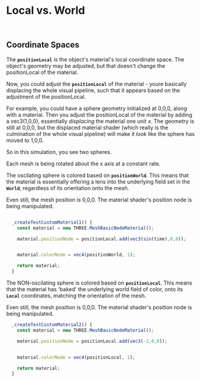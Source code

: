 # Local vs. World


**` `** 


## Coordinate Spaces
The **`positionLocal`** is the object's material's local coordinate space. The object's geometry may be adjusted, but that doesn't change the positionLocal of the material.

Now, you could adjust the **`positionLocal`** of the material - youre basically displacing the whole visual pipeline, such that it appears based on the adjustment of the positionLocal. 

For example, you could have a sphere geometry initialized at 0,0,0, along with a material. Then you adjust the positionLocal of the material by adding a vec3(1,0,0), essentially *displacing* the material one unit *x*. The geometry is still at 0,0,0, but the displaced material shader (which really is the culmination of the whole visual pipeline) will make it *look* like the sphere has moved to 1,0,0. 


So in this simulation, you see two spheres.

Each mesh is being rotated about the x axis at a constant rate.

The oscilating sphere is colored based on **`positionWorld`**. This means that the material is essentially offering a lens into the underlying field set in the **`World`**, regardless of its orientation onto the mesh. 

Even still, the mesh position is 0,0,0. The material shader's position node is being manipulated.

```javascript

  _createTestCustomMaterial1() {
    const material = new THREE.MeshBasicNodeMaterial();

    material.positionNode = positionLocal.add(vec3(sin(time),0,0));


    material.colorNode = vec4(positionWorld, 1);

    return material;
  }


```

The NON-oscilating sphere is colored based on **`positionLocal`**. This means that the material has 'baked' the underlying world field of color, onto its **`Local`** coordinates, matching the orientation of the mesh.

Even still, the mesh position is 0,0,0. The material shader's position node is being manipulated.

```javascript
  _createTestCustomMaterial2() {
    const material = new THREE.MeshBasicNodeMaterial();

    material.positionNode = positionLocal.add(vec3(-2,0,0));


    material.colorNode = vec4(positionLocal, 1);

    return material;
  }

```